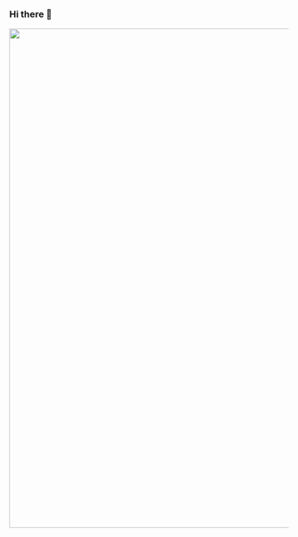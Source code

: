 ### Hi there 👋

<!--
**pe200012/pe200012** is a ✨ _special_ ✨ repository because its `README.md` (this file) appears on your GitHub profile.

Here are some ideas to get you started:

- 🔭 I’m currently working on ...
- 🌱 I’m currently learning ...
- 👯 I’m looking to collaborate on ...
- 🤔 I’m looking for help with ...
- 💬 Ask me about ...
- 📫 How to reach me: ...
- 😄 Pronouns: ...
- ⚡ Fun fact: ...
-->

<p align="center">
    <img width="900em" src="https://github-readme-stats.vercel.app/api?username=pe200012&show_icons=true&icon_color=f44336&title_color=757de8">
</p>

<p>
    <img width="450em" src="https://github-readme-stats.vercel.app/api/top-langs/?username=pe200012&hide=html&title_color=757de8&layout=compact>
</p>

<!--START_SECTION:waka-->
<!--END_SECTION:waka-->

I am an undergraduate student of Jinan University majoring in CS. I prefer functional programming and am currently learning programming language theory. Feel free to PM me if you have questions.
